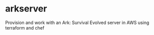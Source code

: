 # arkserver
Provision and work with an Ark: Survival Evolved server in AWS using terraform and chef
